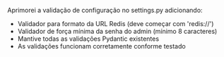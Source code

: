 Aprimorei a validação de configuração no settings.py adicionando:
- Validador para formato da URL Redis (deve começar com 'redis://')
- Validador de força mínima da senha do admin (mínimo 8 caracteres)
- Mantive todas as validações Pydantic existentes
- As validações funcionam corretamente conforme testado